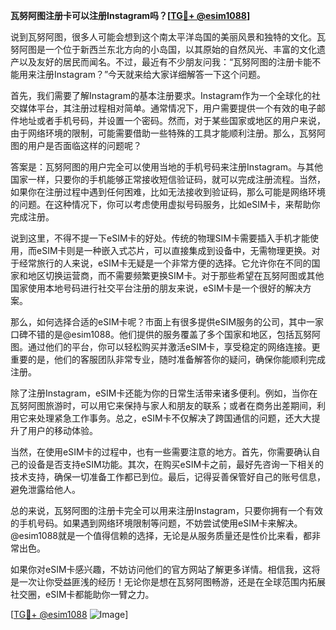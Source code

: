 **瓦努阿图注册卡可以注册Instagram吗？[[TG💪+ @esim1088](https://t.me/s/esim1088)]**

说到瓦努阿图，很多人可能会想到这个南太平洋岛国的美丽风景和独特的文化。瓦努阿图是一个位于新西兰东北方向的小岛国，以其原始的自然风光、丰富的文化遗产以及友好的居民而闻名。不过，最近有不少朋友问我：“瓦努阿图的注册卡能不能用来注册Instagram？”今天就来给大家详细解答一下这个问题。

首先，我们需要了解Instagram的基本注册要求。Instagram作为一个全球化的社交媒体平台，其注册过程相对简单。通常情况下，用户需要提供一个有效的电子邮件地址或者手机号码，并设置一个密码。然而，对于某些国家或地区的用户来说，由于网络环境的限制，可能需要借助一些特殊的工具才能顺利注册。那么，瓦努阿图的用户是否面临这样的问题呢？

答案是：瓦努阿图的用户完全可以使用当地的手机号码来注册Instagram。与其他国家一样，只要你的手机能够正常接收短信验证码，就可以完成注册流程。当然，如果你在注册过程中遇到任何困难，比如无法接收到验证码，那么可能是网络环境的问题。在这种情况下，你可以考虑使用虚拟号码服务，比如eSIM卡，来帮助你完成注册。

说到这里，不得不提一下eSIM卡的好处。传统的物理SIM卡需要插入手机才能使用，而eSIM卡则是一种嵌入式芯片，可以直接集成到设备中，无需物理更换。对于经常旅行的人来说，eSIM卡无疑是一个非常方便的选择。它允许你在不同的国家和地区切换运营商，而不需要频繁更换SIM卡。对于那些希望在瓦努阿图或其他国家使用本地号码进行社交平台注册的朋友来说，eSIM卡是一个很好的解决方案。

那么，如何选择合适的eSIM卡呢？市面上有很多提供eSIM服务的公司，其中一家口碑不错的是@esim1088。他们提供的服务覆盖了多个国家和地区，包括瓦努阿图。通过他们的平台，你可以轻松购买并激活eSIM卡，享受稳定的网络连接。更重要的是，他们的客服团队非常专业，随时准备解答你的疑问，确保你能顺利完成注册。

除了注册Instagram，eSIM卡还能为你的日常生活带来诸多便利。例如，当你在瓦努阿图旅游时，可以用它来保持与家人和朋友的联系；或者在商务出差期间，利用它来处理紧急工作事务。总之，eSIM卡不仅解决了跨国通信的问题，还大大提升了用户的移动体验。

当然，在使用eSIM卡的过程中，也有一些需要注意的地方。首先，你需要确认自己的设备是否支持eSIM功能。其次，在购买eSIM卡之前，最好先咨询一下相关的技术支持，确保一切准备工作都已到位。最后，记得妥善保管好自己的账号信息，避免泄露给他人。

总的来说，瓦努阿图的注册卡完全可以用来注册Instagram，只要你拥有一个有效的手机号码。如果遇到网络环境限制等问题，不妨尝试使用eSIM卡来解决。@esim1088就是一个值得信赖的选择，无论是从服务质量还是性价比来看，都非常出色。

如果你对eSIM卡感兴趣，不妨访问他们的官方网站了解更多详情。相信我，这将是一次让你受益匪浅的经历！无论你是想在瓦努阿图畅游，还是在全球范围内拓展社交圈，eSIM卡都能助你一臂之力。

[[TG💪+ @esim1088](https://t.me/s/esim1088) ![Image](https://i.postimg.cc/4NQfJmqS/Snipaste-2025-05-13-00-14-12.png)]